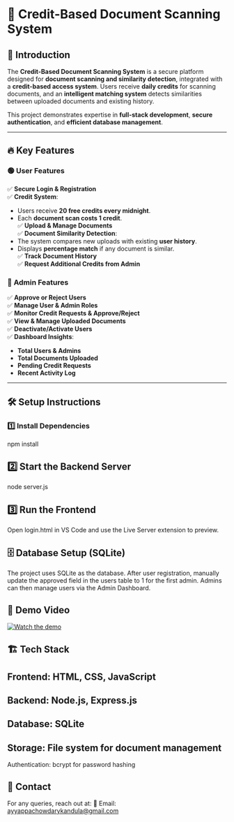 # 📄 Credit-Based Document Scanning System  

## 🚀 Introduction  
The **Credit-Based Document Scanning System** is a secure platform designed for **document scanning and similarity detection**, integrated with a **credit-based access system**. Users receive **daily credits** for scanning documents, and an **intelligent matching system** detects similarities between uploaded documents and existing history.  

This project demonstrates expertise in **full-stack development**, **secure authentication**, and **efficient database management**.  

---

## 🔥 Key Features  

### 🟢 **User Features**  
✅ **Secure Login & Registration**  
✅ **Credit System**:  
   - Users receive **20 free credits every midnight**.  
   - Each **document scan costs 1 credit**.  
✅ **Upload & Manage Documents**  
✅ **Document Similarity Detection**:  
   - The system compares new uploads with existing **user history**.  
   - Displays **percentage match** if any document is similar.  
✅ **Track Document History**  
✅ **Request Additional Credits from Admin**  

### 🔴 **Admin Features**  
✅ **Approve or Reject Users**  
✅ **Manage User & Admin Roles**  
✅ **Monitor Credit Requests & Approve/Reject**  
✅ **View & Manage Uploaded Documents**  
✅ **Deactivate/Activate Users**  
✅ **Dashboard Insights**:  
   - **Total Users & Admins**  
   - **Total Documents Uploaded**  
   - **Pending Credit Requests**  
   - **Recent Activity Log**  

---

## 🛠️ Setup Instructions  

### 1️⃣ Install Dependencies  

npm install
## 2️⃣ Start the Backend Server
node server.js

## 3️⃣ Run the Frontend
Open login.html in VS Code and use the Live Server extension to preview.

## 🗄️ Database Setup (SQLite)
The project uses SQLite as the database.
After user registration, manually update the approved field in the users table to 1 for the first admin.
Admins can then manage users via the Admin Dashboard.

## 🎥 Demo Video  
[![Watch the demo](![image](https://github.com/user-attachments/assets/48847119-3ae5-465c-b110-3eb08f9ce4ac)
)](https://drive.google.com/file/d/1YcRffP0EzcT-Ogu-jM6nB82wet66Xfpv/view?usp=sharing)



## 🏗️ Tech Stack
## Frontend: HTML, CSS, JavaScript
## Backend: Node.js, Express.js
## Database: SQLite
## Storage: File system for document management
Authentication: bcrypt for password hashing

## 📩 Contact
For any queries, reach out at:
📧 Email: ayyappachowdarykandula@gmail.com
